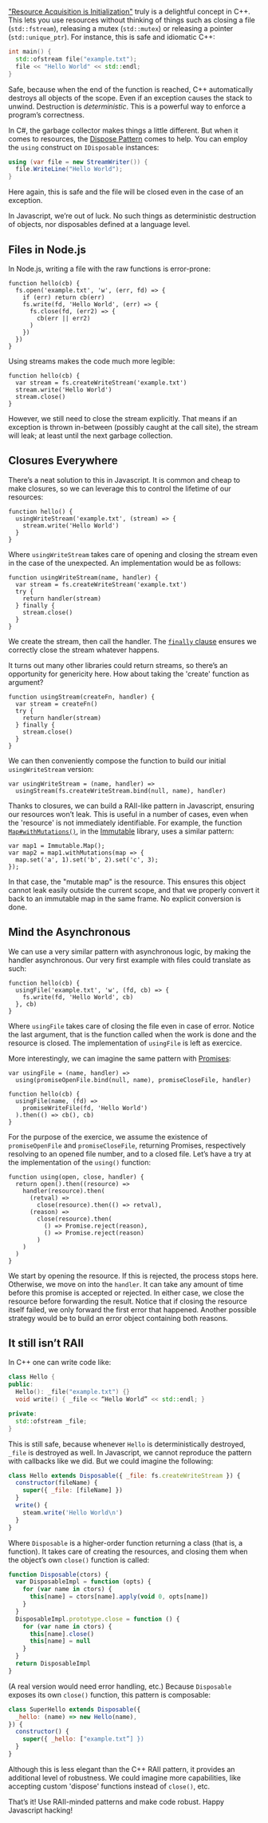 ["Resource Acquisition is
Initialization"](http://en.wikipedia.org/wiki/Resource_Acquisition_Is_Initialization)
truly is a delightful concept in C++. This lets you use resources without
thinking of things such as closing a file (`std::fstream`), releasing a mutex
(`std::mutex`) or releasing a pointer (`std::unique_ptr`). For instance, this is
safe and idiomatic C++:

```cpp
int main() {
  std::ofstream file("example.txt");
  file << "Hello World" << std::endl;
}
```

Safe, because when the end of the function is reached, C++ automatically
destroys all objects of the scope. Even if an exception causes the stack to
unwind. Destruction is *deterministic*. This is a powerful way to enforce a
program’s correctness.

In C#, the garbage collector makes things a little different. But when it comes
to resources, the [Dispose
Pattern](https://msdn.microsoft.com/en-us/library/b1yfkh5e%28v=vs.110%29.aspx)
comes to help. You can employ the `using` construct on `IDisposable` instances:

```csharp
using (var file = new StreamWriter()) {
  file.WriteLine("Hello World");
}
```

Here again, this is safe and the file will be closed even in the case of an
exception.

In Javascript, we’re out of luck. No such things as deterministic destruction of
objects, nor disposables defined at a language level.


## Files in Node.js

In Node.js, writing a file with the raw functions is error-prone:

    function hello(cb) {
      fs.open('example.txt', 'w', (err, fd) => {
        if (err) return cb(err)
        fs.write(fd, 'Hello World', (err) => {
          fs.close(fd, (err2) => {
            cb(err || err2)
          )
        })
      })
    }

Using streams makes the code much more legible:

    function hello(cb) {
      var stream = fs.createWriteStream('example.txt')
      stream.write('Hello World')
      stream.close()
    }

However, we still need to close the stream explicitly. That means if an
exception is thrown in-between (possibly caught at the call site),
the stream will leak; at least until the next garbage collection.


## Closures Everywhere

There’s a neat solution to this in Javascript. It is common and cheap to make
closures, so we can leverage this to control the lifetime of our resources:

    function hello() {
      usingWriteStream('example.txt', (stream) => {
        stream.write('Hello World')
      }
    }

Where `usingWriteStream` takes care of opening and closing the stream even in
the case of the unexpected. An implementation would be as follows:

    function usingWriteStream(name, handler) {
      var stream = fs.createWriteStream('example.txt')
      try {
        return handler(stream)
      } finally {
        stream.close()
      }
    }

We create the stream, then call the handler. The [`finally`
clause](https://developer.mozilla.org/en-US/docs/Web/JavaScript/Reference/Statements/try...catch#The_finally_clause)
ensures we correctly close the stream whatever happens.

It turns out many other libraries could return streams, so there’s an
opportunity for genericity here. How about taking the 'create'
function as argument?

    function usingStream(createFn, handler) {
      var stream = createFn()
      try {
        return handler(stream)
      } finally {
        stream.close()
      }
    }

We can then conveniently compose the function to build our initial
`usingWriteStream` version:

    var usingWriteStream = (name, handler) =>
      usingStream(fs.createWriteStream.bind(null, name), handler)

Thanks to closures, we can build a RAII-like pattern in Javascript, ensuring
our resources won’t leak. This is useful in a number of cases, even when the
'resource' is not immediately identifiable. For example, the function
[`Map#withMutations()`](https://facebook.github.io/immutable-js/docs/#/Map/withMutations), in the [Immutable](https://facebook.github.io/immutable-js/) library, uses
a similar pattern:

    var map1 = Immutable.Map();
    var map2 = map1.withMutations(map => {
      map.set('a', 1).set('b', 2).set('c', 3);
    });

In that case, the "mutable map" is the resource. This ensures this object cannot
leak easily outside the current scope, and that we properly convert it back to
an immutable map in the same frame. No explicit conversion is done.


## Mind the Asynchronous

We can use a very similar pattern with asynchronous logic, by making the handler
asynchronous. Our very first example with files could translate as such:

    function hello(cb) {
      usingFile('example.txt', 'w', (fd, cb) => {
        fs.write(fd, 'Hello World', cb)
      }, cb)
    }

Where `usingFile` takes care of closing the file even in case of error.
Notice the last argument, that is the function called when the work
is done and the resource is closed. The implementation of `usingFile` is left as
exercice.

More interestingly, we can imagine the same pattern with
[Promises](https://developer.mozilla.org/en-US/docs/Web/JavaScript/Reference/Global_Objects/Promise):

    var usingFile = (name, handler) =>
      using(promiseOpenFile.bind(null, name), promiseCloseFile, handler)

    function hello(cb) {
      usingFile(name, (fd) =>
        promiseWriteFile(fd, 'Hello World')
      ).then(() => cb(), cb)
    }

For the purpose of the exercice, we assume the existence of `promiseOpenFile`
and `promiseCloseFile`, returning Promises, respectively resolving to an opened
file number, and to a closed file. Let’s have a try at the implementation of the
`using()` function:

    function using(open, close, handler) {
      return open().then((resource) =>
        handler(resource).then(
          (retval) =>
            close(resource).then(() => retval),
          (reason) =>
            close(resource).then(
              () => Promise.reject(reason),
              () => Promise.reject(reason)
            )
        )
      )
    }

We start by opening the resource. If this is rejected, the process stops here.
Otherwise, we move on into the `handler`. It can take any amount of time before
this promise is accepted or rejected. In either case, we close the resource
before forwarding the result. Notice that if closing the resource itself failed,
we only forward the first error that happened. Another possible strategy would
be to build an error object containing both reasons.


## It still isn’t RAII

In C++ one can write code like:

```cpp
class Hello {
public:
  Hello(): _file("example.txt") {}
  void write() { _file << “Hello World” << std::endl; }

private:
  std::ofstream _file;
}
```

This is still safe, because whenever `Hello` is deterministically destroyed,
`_file` is destroyed as well. In Javascript, we cannot reproduce the pattern
with callbacks like we did. But we could imagine the following:

```js
class Hello extends Disposable({ _file: fs.createWriteStream }) {
  constructor(fileName) {
    super({ _file: [fileName] })
  }
  write() {
    steam.write('Hello World\n')
  }
}
```

Where `Disposable` is a higher-order function returning a class (that is, a
function). It takes care of creating the resources, and closing
them when the object’s own `close()` function is called:

```js
function Disposable(ctors) {
  var DisposableImpl = function (opts) {
    for (var name in ctors) {
      this[name] = ctors[name].apply(void 0, opts[name])
    }
  }
  DisposableImpl.prototype.close = function () {
    for (var name in ctors) {
      this[name].close()
      this[name] = null
    }
  }
  return DisposableImpl
}
```

(A real version would need error handling, etc.) Because `Disposable` exposes
its own `close()` function, this pattern is composable:

```js
class SuperHello extends Disposable({
  _hello: (name) => new Hello(name),
}) {
  constructor() {
    super({ _hello: ["example.txt”] })
  }
}
```

Although this is less elegant than the C++ RAII pattern, it provides an
additional level of robustness. We could imagine more capabilities, like
accepting custom 'dispose' functions instead of `close()`, etc.

That’s it! Use RAII-minded patterns and make code robust. Happy Javascript
hacking!
